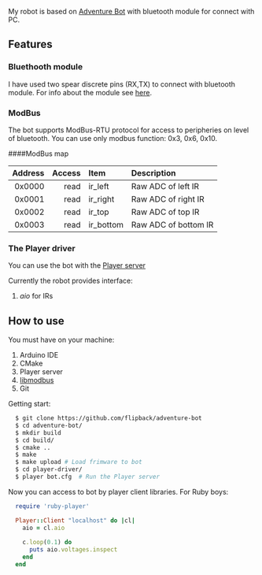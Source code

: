 My robot is based on [Adventure Bot](http://www.youtube.com/watch?v=fDeCK8lloY4) with bluetooth module for connect with PC.

## Features

### Bluethooth module

I have used two spear discrete pins (RX,TX) to connect with bluetooth module. For info
about the module see [here](http://www.pial.net/post/Using-the-HC-05-Bluetooth-RS232-Serial-module-for-cheap-wireless-communication-with-your-uController.aspx).

### ModBus 

The bot supports ModBus-RTU protocol for access to peripheries on level of bluetooth. You can use only
modbus function: 0x3, 0x6, 0x10.

####ModBus map

| Address | Access  | Item        | Description                 |
|--------:|--------:|:------------|:----------------------------|
| 0x0000  | read    |   ir_left   | Raw ADC of left IR          |
| 0x0001  | read    |   ir_right  | Raw ADC of right IR         |
| 0x0002  | read    |   ir_top    | Raw ADC of top IR           |
| 0x0003  | read    |   ir_bottom | Raw ADC of bottom IR        |

### The Player driver

You can use the bot with the [Player server](http://playerstage.sourceforge.net/) 

Currently the robot provides interface:

  1. *aio* for IRs

## How to use

You must have on your machine:
  1. Arduino IDE
  2. CMake
  3. Player server
  4. [libmodbus](http://www.libmodbus.org/)
  5. Git

Getting start:

  ```sh
    $ git clone https://github.com/flipback/adventure-bot
    $ cd adventure-bot/
    $ mkdir build
    $ cd build/
    $ cmake ..
    $ make
    $ make upload # Load frimware to bot
    $ cd player-driver/
    $ player bot.cfg  # Run the Player server
  ```

Now you can access to bot by player client libraries. For Ruby boys:

  ```ruby
    require 'ruby-player'

    Player::Client "localhost" do |cl|
      aio = cl.aio
      
      c.loop(0.1) do
        puts aio.voltages.inspect
      end
    end
    
